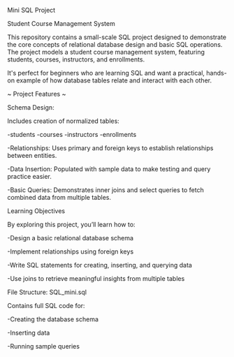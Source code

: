 Mini SQL Project

Student Course Management System

  This repository contains a small-scale SQL project designed to demonstrate the core concepts of relational database design and basic SQL operations. The project models a student course management system, featuring students, courses, instructors, and enrollments.

It's perfect for beginners who are learning SQL and want a practical, hands-on example of how database tables relate and interact with each other.

~ Project Features ~

Schema Design: 

Includes creation of normalized tables:

  -students
  -courses
  -instructors
  -enrollments

-Relationships:
  Uses primary and foreign keys to establish relationships between entities.

-Data Insertion:
  Populated with sample data to make testing and query practice easier.

-Basic Queries:
  Demonstrates inner joins and select queries to fetch combined data from multiple tables.




Learning Objectives

By exploring this project, you’ll learn how to:

   -Design a basic relational database schema

   -Implement relationships using foreign keys

   -Write SQL statements for creating, inserting, and querying data

   -Use joins to retrieve meaningful insights from multiple tables



File Structure:
 SQL_mini.sql

Contains full SQL code for: 

   -Creating the database schema

   -Inserting data

   -Running sample queries




